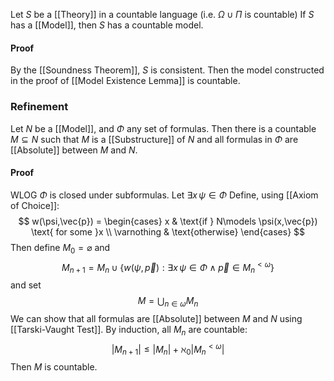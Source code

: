 Let $S$ be a [[Theory]] in a countable language (i.e. $\Omega \cup \Pi$ is countable)
If $S$ has a [[Model]], then $S$ has a countable model.
#### Proof
By the [[Soundness Theorem]], $S$ is consistent.
Then the model constructed in the proof of [[Model Existence Lemma]] is countable. 
### Refinement
Let $N$ be a [[Model]], and $\Phi$ any set of formulas.
Then there is a countable $M\subseteq N$ 
such that $M$ is a [[Substructure]] of $N$
and all formulas in $\Phi$ are [[Absolute]] between $M$ and $N$.
#### Proof
WLOG $\Phi$ is closed under subformulas.
Let $\exists x\,\psi \in \Phi$
Define, using [[Axiom of Choice]]:
$$
w(\psi,\vec{p}) = \begin{cases}
x & \text{if } N\models \psi(x,\vec{p}) \text{ for some }x \\
\varnothing & \text{otherwise}
\end{cases}
$$
Then define $M_{0}=\varnothing$ and 
$$
M_{n+1} = M_{n} \cup \{ w(\psi,\vec{p}) : \exists x\,\psi \in \Phi \land \vec{p}\in M_{n}^{<\omega}\}
$$
and set
$$
M=\bigcup_{n\in \omega} M_{n}
$$
We can show that all formulas are [[Absolute]] between $M$ and $N$ 
using [[Tarski-Vaught Test]].
By induction, all $M_{n}$ are countable:
$$
\lvert M_{n+1} \rvert \leq \lvert M_{n} \rvert + \aleph_{0} \lvert M_{n}^{<\omega} \rvert 
$$
Then $M$ is countable.

